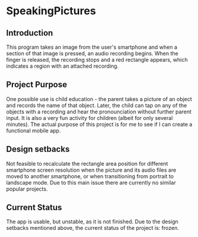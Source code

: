# SpeakingPictures

## Introduction
This program takes an image from the user's smartphone and when a section of that image is pressed, an audio recording begins. When the finger is released, the recording stops and a red rectangle appears, which indicates a region with an attached recording. 
## Project Purpose
One possible use is child education - the parent takes a picture of an object and records the name of that object. Later, the child can tap on any of the objects with a recording and hear the pronounciation without further parent input. It is also a very fun activity for children (albeit for only several minutes). The actual purpose of this project is for me to see if I can create a functional mobile app.
## Design setbacks
Not feasible to recalculate the rectangle area position for different smartphone screen resolution when the picture and its audio files are moved to another smartphone, or when transitioning from portrait to landscape mode. Due to this main issue there are currently no similar popular projects.
## Current Status 
The app is usable, but unstable, as it is not finished. Due to the design setbacks mentioned above, the current status of the project is: frozen.
